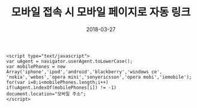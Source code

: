 ﻿---
layout:  post 
title:  "모바일 접속 시 모바일 페이지로 자동 링크"
date: 2018-03-27
categories: explanation
tags: code
---
```
<script type="text/javascript">
var uAgent = navigator.userAgent.toLowerCase();
var mobilePhones = new Array('iphone','ipod','android','blackberry','windows ce',
'nokia','webos','opera mini','sonyericsson','opera mobi','iemobile');
for(var i=0;i<mobilePhones.length;i++)
if(uAgent.indexOf(mobilePhones[i]) != -1)
document.location="모바일 주소";
</script>
```
